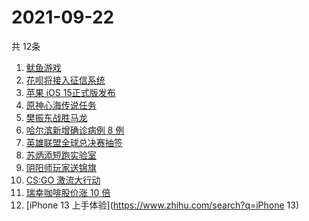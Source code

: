 # 2021-09-22
  共 12条

  <!-- BEGIN -->
  <!-- 最后更新时间:Wed Sep 22 2021 17:16:11 GMT+0000 (Coordinated Universal Time) -->
  1. [鱿鱼游戏](https://www.zhihu.com/search?q=鱿鱼游戏)
1. [花呗将接入征信系统](https://www.zhihu.com/search?q=花呗)
1. [苹果 iOS 15正式版发布](https://www.zhihu.com/search?q=ios15)
1. [原神心海传说任务](https://www.zhihu.com/search?q=原神)
1. [樊振东战胜马龙](https://www.zhihu.com/search?q=樊振东)
1. [哈尔滨新增确诊病例 8 例](https://www.zhihu.com/search?q=哈尔滨疫情)
1. [英雄联盟全球总决赛抽签](https://www.zhihu.com/search?q=s11)
1. [苏炳添短跑实验室](https://www.zhihu.com/search?q=苏炳添)
1. [阴阳师玩家送锦旗](https://www.zhihu.com/search?q=阴阳师)
1. [CS:GO 激流大行动](https://www.zhihu.com/search?q=激流大行动)
1. [瑞幸咖啡股价涨 10 倍](https://www.zhihu.com/search?q=瑞幸)
1. [iPhone 13 上手体验](https://www.zhihu.com/search?q=iPhone 13)
  <!-- END -->
  